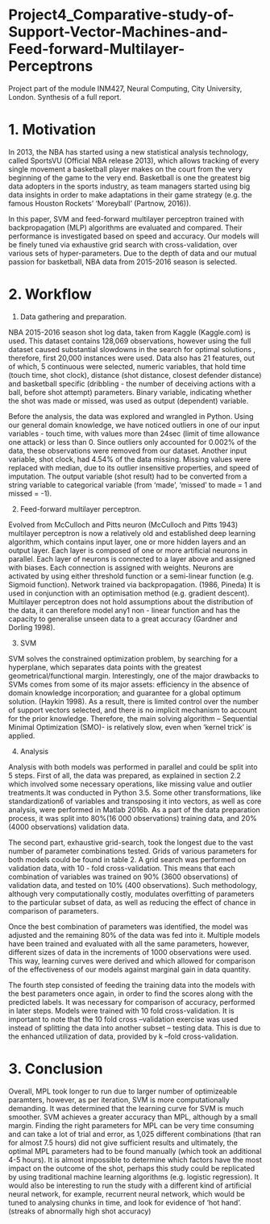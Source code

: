 # Project4_Comparative-study-of-Support-Vector-Machines-and-Feed-forward-Multilayer-Perceptrons

Project part of the module INM427, Neural Computing, City University, London. Synthesis of a full report.

# 1. Motivation

In 2013, the NBA has started using a new statistical analysis technology, called SportsVU (Official NBA release 2013), 
which allows tracking of every single movement a basketball player makes on the court from the very beginning of the game to the very end. 
Basketball is one the greatest big data adopters in the sports industry, as team managers started using big data insights in order
to make adaptations in their game strategy (e.g. the famous Houston Rockets’ ‘Moreyball’ (Partnow, 2016)).

In this paper, SVM and feed-forward multilayer perceptron trained with backpropagation (MLP) algorithms are evaluated and compared.
Their performance is investigated based on speed and accuracy. Our models will be finely tuned via exhaustive grid search 
with cross-validation, over various sets of hyper-parameters. Due to the depth of data and our mutual passion for basketball, 
NBA data from 2015-2016 season is selected.

# 2. Workflow

1. Data gathering and preparation.

NBA 2015-2016 season shot log data, taken from Kaggle (Kaggle.com) is used. This dataset contains 128,069 observations, 
however using the full dataset caused substantial slowdowns in the search for optimal solutions ,
therefore,  first 20,000 instances were used. Data also has 21 features, out of which, 5 continuous were selected, 
numeric variables, that hold time (touch time, shot clock), distance (shot distance, closest defender distance) 
and basketball specific (dribbling - the number of deceiving actions with a ball, before shot attempt) parameters.
Binary variable, indicating whether the shot was made or missed, was used as output (dependent) variable.

Before the analysis, the data was explored and wrangled in Python. Using our general domain knowledge, 
we have noticed outliers in one of our input variables - touch time, with values more than 24sec (limit of time allowance one attack)
or less than 0. Since outliers only accounted for 0.002% of the data,  these observations were removed from our dataset. 
Another input variable, shot clock, had 4.54% of the data missing. Missing values were replaced with median, 
due to its outlier insensitive properties, and speed of imputation. 
The output variable (shot result) had to be converted from a string variable to categorical variable (from ‘made’, ‘missed’ to made = 1 and missed = -1).

2. Feed-forward multilayer perceptron.

Evolved from McCulloch and Pitts neuron (McCulloch and Pitts 1943) multilayer perceptron is now a relatively old 
and established deep learning algorithm, which contains input layer, one or more hidden layers and an output layer. 
Each layer is composed of one or more artificial neurons in parallel. Each layer of neurons is connected to a layer above and assigned with biases. 
Each connection is assigned with weights. Neurons are activated by using either threshold function or a semi-linear function (e.g. Sigmoid function). 
Network trained via backpropagation. (1986, Pineda) It is used in conjunction with an optimisation method (e.g. gradient descent). 
Multilayer perceptron does not hold assumptions about the distribution of the data, it can therefore model any1 non - 
linear function and has the capacity to generalise unseen data to a great accuracy (Gardner and Dorling 1998).

3. SVM

SVM solves the constrained optimization problem, by searching for a hyperplane,
which separates data points with the greatest geometrical/functional margin. Interestingly, 
one of the major drawbacks to SVMs comes from some of its major assets: 
efficiency in the absence of domain knowledge incorporation; and guarantee for a global optimum solution. (Haykin 1998). 
As a result, there is limited control over the number of support vectors selected, and there is no implicit mechanism to account for the prior knowledge. 
Therefore, the main solving algorithm – Sequential Minimal Optimization (SMO)- 
is relatively slow, even when ‘kernel trick’ is applied.

4. Analysis

Analysis with both models was performed in parallel and could be split into 5 steps.
First of all, the data was prepared, as explained in section 2.2 which involved some necessary operations, 
like missing value and outlier treatments.It was conducted in Python 3.5.
Some other transformations, like standardization6 of variables and transposing it into vectors, as well as core analysis, 
were performed in Matlab 2016b. As a part of the data preparation process, it was split into 80%(16 000 observations) 
training data, and 20% (4000 observations) validation data.

The second part, exhaustive grid-search, took the longest due to the vast number of parameter combinations tested. 
Grids of various parameters for both models could be found in table 2. 
A grid search was performed on validation data, with 10 - fold cross-validation. 
This means that each combination of variables was trained on 90% (3600 observations) of validation data, and tested on 10% (400 observations). 
Such methodology, although very computationally costly, modulates overfitting of parameters to the particular subset of data, 
as well as reducing the effect of chance in comparison of parameters.

Once the best combination of parameters was identified, the model was adjusted and the remaining 80% 
of the data was fed into it. Multiple models have been trained and evaluated with all the same parameters, 
however, different sizes of data in the increments of 1000 observations were used. 
This way, learning curves were derived and which allowed for comparison of the effectiveness of our models 
against marginal gain in data quantity.

The fourth step consisted of feeding the training data into the models with the best parameters once again, 
in order to find the scores along with the predicted labels. It was necessary for comparison of accuracy, performed in later steps. 
Models were trained with 10 fold cross-validation. It is important to note that the 10 fold cross –validation exercise was used 
instead of splitting the data into another subset – testing data. 
This is due to the enhanced utilization of data, provided by k –fold cross-validation.

# 3. Conclusion

Overall, MPL took longer to run due to larger number of optimizeable paramters, however, as per iteration, SVM is more computationally demanding.
It was determined that the learning curve for SVM is much smoother. SVM achieves a greater accuracy than MPL, although by a small margin.
Finding the right parameters for MPL can be very time consuming and can take a lot of trial and error, 
as 1,025 different combinations (that ran for almost 7.5 hours) did not give sufficient results and ultimately, 
the optimal MPL parameters had to be found manually (which took an additional 4-5 hours).
It is almost impossible to determine which factors have the most impact on the outcome of the shot, perhaps this study could be replicated 
by using traditional machine learning algorithms (e.g. logistic regression). It would also be interesting to run the study with a different kind of artificial neural network, 
for example, recurrent neural network, which would be tuned to analysing chunks in time, and look for evidence of ‘hot hand’.(streaks of abnormally high shot accuracy)
